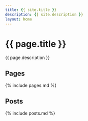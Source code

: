 ```yaml
---
title: {{ site.title }}
description: {{ site.description }}
layout: home
---
```


# {{ page.title }}

{{ page.description }}

## Pages

{% include pages.md %}

## Posts

{% include posts.md %}